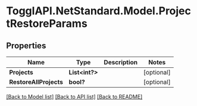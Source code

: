 # TogglAPI.NetStandard.Model.ProjectRestoreParams
## Properties

Name | Type | Description | Notes
------------ | ------------- | ------------- | -------------
**Projects** | **List&lt;int?&gt;** |  | [optional] 
**RestoreAllProjects** | **bool?** |  | [optional] 

[[Back to Model list]](../README.md#documentation-for-models) [[Back to API list]](../README.md#documentation-for-api-endpoints) [[Back to README]](../README.md)

